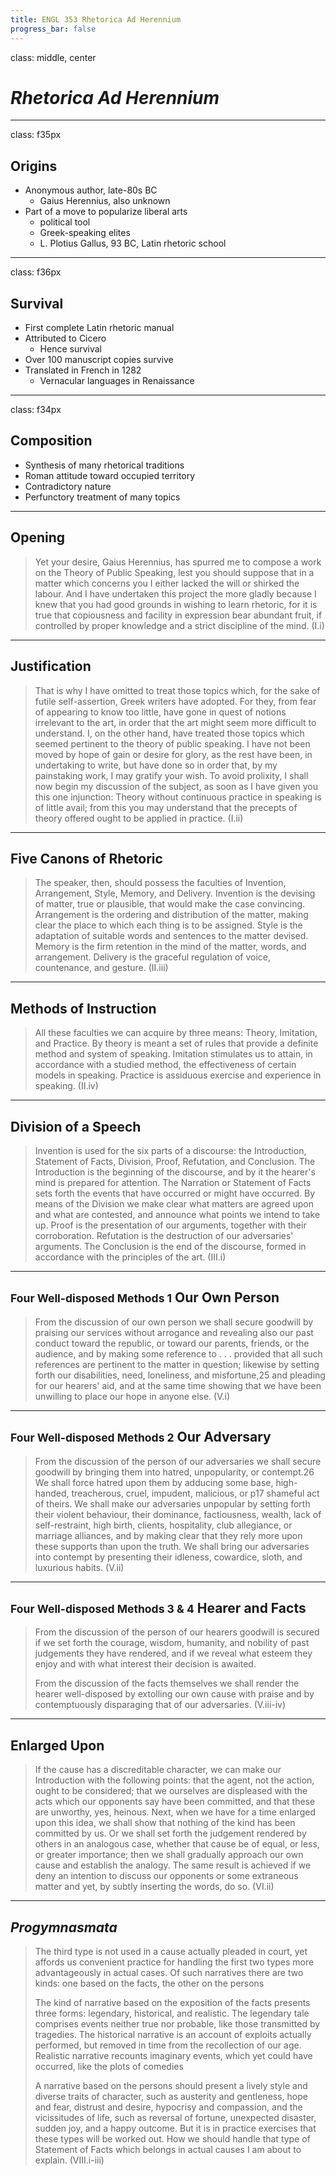 ```yaml
---
title: ENGL 353 Rhetorica Ad Herennium
progress_bar: false
---
```

class: middle, center

# *Rhetorica Ad Herennium*
---
class: f35px
## Origins

* Anonymous author, late-80s BC
	* Gaius Herennius, also unknown
* Part of a move to popularize liberal arts
	* political tool
	* Greek-speaking elites
	* L. Plotius Gallus, 93 BC, Latin rhetoric school
---
class: f36px
## Survival

* First complete Latin rhetoric manual
* Attributed to Cicero
	* Hence survival
* Over 100 manuscript copies survive
* Translated in French in 1282
	* Vernacular languages in Renaissance

---
class: f34px
## Composition

* Synthesis of many rhetorical traditions
* Roman attitude toward occupied territory
* Contradictory nature
* Perfunctory treatment of many topics

---
## Opening

> Yet your desire, Gaius Herennius, has spurred me to compose a work on the Theory of Public Speaking, lest you should suppose that in a matter which concerns you I either lacked the will or shirked the labour. And I have undertaken this project the more gladly because I knew that you had good grounds in wishing to learn rhetoric, for it is true that copiousness and facility in expression bear abundant fruit, if controlled by proper knowledge and a strict discipline of the mind. (I.i)

---
## Justification

> That is why I have omitted to treat those topics which, for the sake of futile self-assertion, Greek writers have adopted. For they, from fear of appearing to know too little, have gone in quest of notions irrelevant to the art, in order that the art might seem more difficult to understand. I, on the other hand, have treated those topics which seemed pertinent to the theory of public speaking. I have not been moved by hope of gain or desire for glory, as the rest have been, in undertaking to write, but have done so in order that, by my painstaking work, I may gratify your wish. To avoid prolixity, I shall now begin my discussion of the subject, as soon as I have given you this one injunction: Theory without continuous practice in speaking is of little avail; from this you may understand that the precepts of theory offered ought to be applied in practice. (I.ii)
---
## Five Canons of Rhetoric

> The speaker, then, should possess the faculties of Invention, Arrangement, Style, Memory, and Delivery. Invention is the devising of matter, true or plausible, that would make the case convincing. Arrangement is the ordering and distribution of the matter, making clear the place to which each thing is to be assigned. Style is the adaptation of suitable words and sentences to the matter devised. Memory is the firm retention in the mind of the matter, words, and arrangement. Delivery is the graceful regulation of voice, countenance, and gesture. (II.iii)
---
## Methods of Instruction

> All these faculties we can acquire by three means: Theory, Imitation, and Practice. By theory is meant a set of rules that provide a definite method and system of speaking. Imitation stimulates us to attain, in accordance with a studied method, the effectiveness of certain models in speaking. Practice is assiduous exercise and experience in speaking. (II.iv)
---
## Division of a Speech

>  Invention is used for the six parts of a discourse: the Introduction, Statement of Facts, Division, Proof, Refutation, and Conclusion. The Introduction is the beginning of the discourse, and by it the hearer's mind is prepared for attention. The Narration or Statement of Facts sets forth the events that have occurred or might have occurred. By means of the Division we make clear what matters are agreed upon and what are contested, and announce what points we intend to take up. Proof is the presentation of our arguments, together with their corroboration. Refutation is the destruction of our adversaries' arguments. The Conclusion is the end of the discourse, formed in accordance with the principles of the art. (III.i)
---
## <small>Four Well-disposed Methods 1</small> Our Own Person

> From the discussion of our own person we shall secure goodwill by praising our services without arrogance and revealing also our past conduct toward the republic, or toward our parents, friends, or the audience, and by making some reference to . . . provided that all such references are pertinent to the matter in question; likewise by setting forth our disabilities, need, loneliness, and misfortune,​25 and pleading for our hearers' aid, and at the same time showing that we have been unwilling to place our hope in anyone else. (V.i)

---
## <small>Four Well-disposed Methods 2</small> Our Adversary

> From the discussion of the person of our adversaries we shall secure goodwill by bringing them into hatred, unpopularity, or contempt.​26 We shall force hatred upon them by adducing some base, high-handed, treacherous, cruel, impudent, malicious, or  p17 shameful act of theirs. We shall make our adversaries unpopular by setting forth their violent behaviour, their dominance, factiousness, wealth, lack of self-restraint, high birth, clients, hospitality, club allegiance, or marriage alliances, and by making clear that they rely more upon these supports than upon the truth. We shall bring our adversaries into contempt by presenting their idleness, cowardice, sloth, and luxurious habits. (V.ii)

---
## <small>Four Well-disposed Methods 3 & 4</small> Hearer and Facts

> From the discussion of the person of our hearers goodwill is secured if we set forth the courage, wisdom, humanity, and nobility of past judgements they have rendered, and if we reveal what esteem they enjoy and with what interest their decision is awaited.
> 
> From the discussion of the facts themselves we shall render the hearer well-disposed by extolling our own cause with praise and by contemptuously disparaging that of our adversaries. (V.iii-iv)
---
## Enlarged Upon

> If the cause has a discreditable character, we can make our Introduction with the following points: that the agent, not the action, ought to be considered; that we ourselves are displeased with the acts which our opponents say have been committed, and that these are unworthy, yes, heinous. Next, when we have for a time enlarged upon this idea, we shall show that nothing of the kind has been committed by us. Or we shall set forth the judgement rendered by others in an analogous case, whether that cause be of equal, or less, or greater importance; then we shall gradually approach our own cause and establish the analogy. The same result is achieved if we deny an intention to discuss our opponents or some extraneous matter and yet, by subtly inserting the words, do so. (VI.ii)
---
## *Progymnasmata*

> The third type is not used in a cause actually pleaded in court, yet affords us convenient practice for handling the first two types more advantageously in actual cases. Of such narratives there are two kinds: one based on the facts, the other on the persons
> 
> The kind of narrative based on the exposition of the facts presents three forms: legendary, historical, and realistic. The legendary tale comprises events neither true nor probable, like those transmitted by   tragedies. The historical narrative is an account of exploits actually performed, but removed in time from the recollection of our age. Realistic narrative recounts imaginary events, which yet could have occurred, like the plots of comedies
> 
> A narrative based on the persons should present a lively style and diverse traits of character, such as austerity and gentleness, hope and fear, distrust and desire, hypocrisy and compassion, and the vicissitudes of life, such as reversal of fortune, unexpected disaster, sudden joy, and a happy outcome. But it is in practice exercises that these types will be worked out. How we should handle that type of Statement of Facts which belongs in actual causes I am about to explain. (VIII.i-iii)
